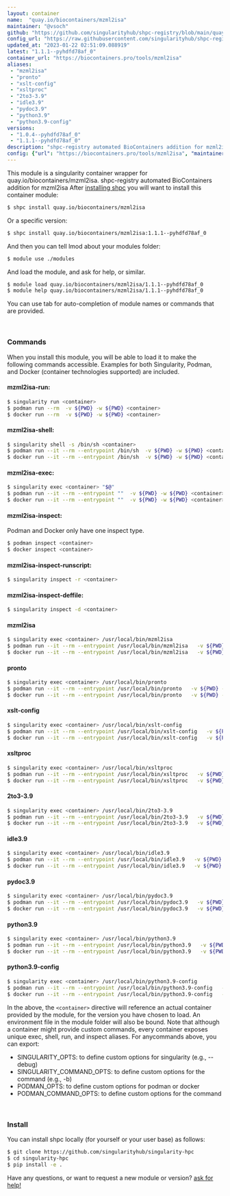 ```yaml
---
layout: container
name:  "quay.io/biocontainers/mzml2isa"
maintainer: "@vsoch"
github: "https://github.com/singularityhub/shpc-registry/blob/main/quay.io/biocontainers/mzml2isa/container.yaml"
config_url: "https://raw.githubusercontent.com/singularityhub/shpc-registry/main/quay.io/biocontainers/mzml2isa/container.yaml"
updated_at: "2023-01-22 02:51:09.088919"
latest: "1.1.1--pyhdfd78af_0"
container_url: "https://biocontainers.pro/tools/mzml2isa"
aliases:
 - "mzml2isa"
 - "pronto"
 - "xslt-config"
 - "xsltproc"
 - "2to3-3.9"
 - "idle3.9"
 - "pydoc3.9"
 - "python3.9"
 - "python3.9-config"
versions:
 - "1.0.4--pyhdfd78af_0"
 - "1.1.1--pyhdfd78af_0"
description: "shpc-registry automated BioContainers addition for mzml2isa"
config: {"url": "https://biocontainers.pro/tools/mzml2isa", "maintainer": "@vsoch", "description": "shpc-registry automated BioContainers addition for mzml2isa", "latest": {"1.1.1--pyhdfd78af_0": "sha256:9d3ef84453d206b1249f89263857f02fa701a262ae1a18e873a150e330fb5449"}, "tags": {"1.0.4--pyhdfd78af_0": "sha256:a287689e4fc2d3143ba7d4a60c18c41024ca7710c2a3c0c15271432806092b41", "1.1.1--pyhdfd78af_0": "sha256:9d3ef84453d206b1249f89263857f02fa701a262ae1a18e873a150e330fb5449"}, "docker": "quay.io/biocontainers/mzml2isa", "aliases": {"mzml2isa": "/usr/local/bin/mzml2isa", "pronto": "/usr/local/bin/pronto", "xslt-config": "/usr/local/bin/xslt-config", "xsltproc": "/usr/local/bin/xsltproc", "2to3-3.9": "/usr/local/bin/2to3-3.9", "idle3.9": "/usr/local/bin/idle3.9", "pydoc3.9": "/usr/local/bin/pydoc3.9", "python3.9": "/usr/local/bin/python3.9", "python3.9-config": "/usr/local/bin/python3.9-config"}}
---
```


This module is a singularity container wrapper for quay.io/biocontainers/mzml2isa.
shpc-registry automated BioContainers addition for mzml2isa
After [installing shpc](#install) you will want to install this container module:


```bash
$ shpc install quay.io/biocontainers/mzml2isa
```

Or a specific version:

```bash
$ shpc install quay.io/biocontainers/mzml2isa:1.1.1--pyhdfd78af_0
```

And then you can tell lmod about your modules folder:

```bash
$ module use ./modules
```

And load the module, and ask for help, or similar.

```bash
$ module load quay.io/biocontainers/mzml2isa/1.1.1--pyhdfd78af_0
$ module help quay.io/biocontainers/mzml2isa/1.1.1--pyhdfd78af_0
```

You can use tab for auto-completion of module names or commands that are provided.

<br>

### Commands

When you install this module, you will be able to load it to make the following commands accessible.
Examples for both Singularity, Podman, and Docker (container technologies supported) are included.

#### mzml2isa-run:

```bash
$ singularity run <container>
$ podman run --rm  -v ${PWD} -w ${PWD} <container>
$ docker run --rm  -v ${PWD} -w ${PWD} <container>
```

#### mzml2isa-shell:

```bash
$ singularity shell -s /bin/sh <container>
$ podman run --it --rm --entrypoint /bin/sh  -v ${PWD} -w ${PWD} <container>
$ docker run --it --rm --entrypoint /bin/sh  -v ${PWD} -w ${PWD} <container>
```

#### mzml2isa-exec:

```bash
$ singularity exec <container> "$@"
$ podman run --it --rm --entrypoint ""  -v ${PWD} -w ${PWD} <container> "$@"
$ docker run --it --rm --entrypoint ""  -v ${PWD} -w ${PWD} <container> "$@"
```

#### mzml2isa-inspect:

Podman and Docker only have one inspect type.

```bash
$ podman inspect <container>
$ docker inspect <container>
```

#### mzml2isa-inspect-runscript:

```bash
$ singularity inspect -r <container>
```

#### mzml2isa-inspect-deffile:

```bash
$ singularity inspect -d <container>
```


#### mzml2isa

```bash
$ singularity exec <container> /usr/local/bin/mzml2isa
$ podman run --it --rm --entrypoint /usr/local/bin/mzml2isa   -v ${PWD} -w ${PWD} <container> -c " $@"
$ docker run --it --rm --entrypoint /usr/local/bin/mzml2isa   -v ${PWD} -w ${PWD} <container> -c " $@"
```


#### pronto

```bash
$ singularity exec <container> /usr/local/bin/pronto
$ podman run --it --rm --entrypoint /usr/local/bin/pronto   -v ${PWD} -w ${PWD} <container> -c " $@"
$ docker run --it --rm --entrypoint /usr/local/bin/pronto   -v ${PWD} -w ${PWD} <container> -c " $@"
```


#### xslt-config

```bash
$ singularity exec <container> /usr/local/bin/xslt-config
$ podman run --it --rm --entrypoint /usr/local/bin/xslt-config   -v ${PWD} -w ${PWD} <container> -c " $@"
$ docker run --it --rm --entrypoint /usr/local/bin/xslt-config   -v ${PWD} -w ${PWD} <container> -c " $@"
```


#### xsltproc

```bash
$ singularity exec <container> /usr/local/bin/xsltproc
$ podman run --it --rm --entrypoint /usr/local/bin/xsltproc   -v ${PWD} -w ${PWD} <container> -c " $@"
$ docker run --it --rm --entrypoint /usr/local/bin/xsltproc   -v ${PWD} -w ${PWD} <container> -c " $@"
```


#### 2to3-3.9

```bash
$ singularity exec <container> /usr/local/bin/2to3-3.9
$ podman run --it --rm --entrypoint /usr/local/bin/2to3-3.9   -v ${PWD} -w ${PWD} <container> -c " $@"
$ docker run --it --rm --entrypoint /usr/local/bin/2to3-3.9   -v ${PWD} -w ${PWD} <container> -c " $@"
```


#### idle3.9

```bash
$ singularity exec <container> /usr/local/bin/idle3.9
$ podman run --it --rm --entrypoint /usr/local/bin/idle3.9   -v ${PWD} -w ${PWD} <container> -c " $@"
$ docker run --it --rm --entrypoint /usr/local/bin/idle3.9   -v ${PWD} -w ${PWD} <container> -c " $@"
```


#### pydoc3.9

```bash
$ singularity exec <container> /usr/local/bin/pydoc3.9
$ podman run --it --rm --entrypoint /usr/local/bin/pydoc3.9   -v ${PWD} -w ${PWD} <container> -c " $@"
$ docker run --it --rm --entrypoint /usr/local/bin/pydoc3.9   -v ${PWD} -w ${PWD} <container> -c " $@"
```


#### python3.9

```bash
$ singularity exec <container> /usr/local/bin/python3.9
$ podman run --it --rm --entrypoint /usr/local/bin/python3.9   -v ${PWD} -w ${PWD} <container> -c " $@"
$ docker run --it --rm --entrypoint /usr/local/bin/python3.9   -v ${PWD} -w ${PWD} <container> -c " $@"
```


#### python3.9-config

```bash
$ singularity exec <container> /usr/local/bin/python3.9-config
$ podman run --it --rm --entrypoint /usr/local/bin/python3.9-config   -v ${PWD} -w ${PWD} <container> -c " $@"
$ docker run --it --rm --entrypoint /usr/local/bin/python3.9-config   -v ${PWD} -w ${PWD} <container> -c " $@"
```



In the above, the `<container>` directive will reference an actual container provided
by the module, for the version you have chosen to load. An environment file in the
module folder will also be bound. Note that although a container
might provide custom commands, every container exposes unique exec, shell, run, and
inspect aliases. For anycommands above, you can export:

 - SINGULARITY_OPTS: to define custom options for singularity (e.g., --debug)
 - SINGULARITY_COMMAND_OPTS: to define custom options for the command (e.g., -b)
 - PODMAN_OPTS: to define custom options for podman or docker
 - PODMAN_COMMAND_OPTS: to define custom options for the command

<br>

### Install

You can install shpc locally (for yourself or your user base) as follows:

```bash
$ git clone https://github.com/singularityhub/singularity-hpc
$ cd singularity-hpc
$ pip install -e .
```

Have any questions, or want to request a new module or version? [ask for help!](https://github.com/singularityhub/singularity-hpc/issues)